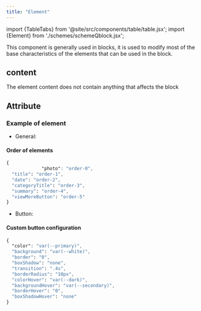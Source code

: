 ```yaml
---
title: "Element"
---
```


import {TableTabs} from '@site/src/components/table/table.jsx';
import {Element} from './schemes/schemeQblock.jsx';

This component is generally used in blocks, it is used to modify most of the base characteristics of the elements that can be used in the block.

## content
The element content does not contain anything that affects the block

## Attribute
<TableTabs tabsContent={Element} />

### Example of element

- General:

#### Order of elements

```CSS
{
 			 "photo": "order-0",
  "title": "order-1",
  "date": "order-2",
  "categoryTitle": "order-3",
  "summary": "order-4",
  "viewMoreButton": "order-5"
}

```

- Button:

#### Custom button configuration

```CSS
{
  "color": "var(--primary)",
  "background": "var(--white)",
  "border": "0",
  "boxShadow": "none",
  "transition": ".4s",
  "borderRadius": "10px",
  "colorHover": "var(--dark)",
  "backgroundHover": "var(--secondary)",
  "borderHover": "0",
  "boxShadowHover": "none"
}
```

